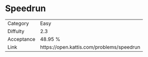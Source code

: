 # Speedrun

<table>
    <tr>
        <td>Category</td>
        <td>Easy</td>
    </tr>
    <tr>
        <td>Diffulty</td>
        <td>2.3</td>
    </tr>
    <tr>
        <td>Acceptance</td>
        <td>48.95 %</td>
    </tr>
    <tr>
        <td>Link</td>
        <td>https://open.kattis.com/problems/speedrun</td>
    </tr>
</table>